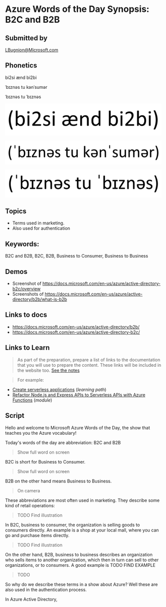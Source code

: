 # Azure Words of the Day Synopsis: B2C and B2B

## Submitted by

LBugnion@Microsoft.com

## Phonetics

bi2si ænd bi2bi

ˈbɪznəs tu kənˈsumər

ˈbɪznəs tu ˈbɪznəs

![Phonetics image](images\b2c-b2b\Phonetics.png)

![Phonetics image](images\b2c-b2b\Business-To-Consumer.png)

![Phonetics image](images\b2c-b2b\Business-To-Business.png)

## Topics

- Terms used in marketing.
- Also used for authentication

## Keywords:

B2C and B2B, B2C, B2B, Business to Consumer, Business to Business

## Demos

- Screenshot of https://docs.microsoft.com/en-us/azure/active-directory-b2c/overview
- Screenshots of https://docs.microsoft.com/en-us/azure/active-directory/b2b/what-is-b2b

## Links to docs

- https://docs.microsoft.com/en-us/azure/active-directory/b2b/
- https://docs.microsoft.com/en-us/azure/active-directory-b2c/

## Links to Learn

> As part of the preparation, prepare a list of links to the documentation that you will use to prepare the content. These links will be included in the website too.
> [See the notes](../instructions/synopsis-template-notes.md#learn)

>For example:

- [Create serverless applications](https://docs.microsoft.com/en-us/learn/paths/create-serverless-applications) (*learning path*)
- [Refactor Node.js and Express APIs to Serverless APIs with Azure Functions](https://docs.microsoft.com/en-us/learn/modules/shift-nodejs-express-apis-serverless) (*module*)

## Script

Hello and welcome to Microsoft Azure Words of the Day, the show that teaches you the Azure vocabulary!

Today's words of the day are abbreviation: B2C and B2B

> Show full word on screen

B2C is short for Business to Consumer.

> Show full word on screen

B2B on the other hand means Business to Business.

> On camera

These abbreviations are most often used in marketing. They describe some kind of retail operations:

> TODO Find illustration

In B2C, business to consumer, the organization is selling goods to consumers directly. An example is a shop at your local mall, where you can go and purchase items directly.

> TODO Find illustration

On the other hand, B2B, business to business describes an organization who sells items to another organization, which then in turn can sell to other organizations, or to consumers. A good example is TODO FIND EXAMPLE

> TODO

So why do we describe these terms in a show about Azure? Well these are also used in the authentication process. 

In Azure Active Directory, 
